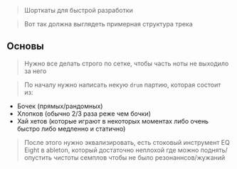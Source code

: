 [userimages]: https://user-images.githubusercontent.com/79831859

> Шорткаты для быстрой разработки

[]([userimages]/155879351-b1c15219-d845-40b9-83d1-e47b0ab2b42d.png)

> Вот так должна выглядеть примерная структура трека

[]([userimages]/155879029-e7bb8eaa-ef78-4b1b-8519-60b1c66902f1.png)

## Основы

> Нужно все делать строго по сетке, чтобы часть ноты не выходило за него

> По началу нужно написать некую `drum` партию, которая состоит из:

- Бочек (прямых/рандомных)
- Хлопков (обычно 2/3 раза реже чем бочки)
- Хай хетов (которые играют в некоторых моментах либо очень быстро либо медленно и статично)

> После этого нужно эквализировать, есть стоковый инструмент EQ Eight в ableton, который достаточно неплохой где можно поднять/опустить чистоты семплов чтобы не было резонаннсов/жужаний

[](https://user-images.githubusercontent.com/79831859/155879782-dcaccfad-4b53-4439-a439-3b815ac64ee5.png)
